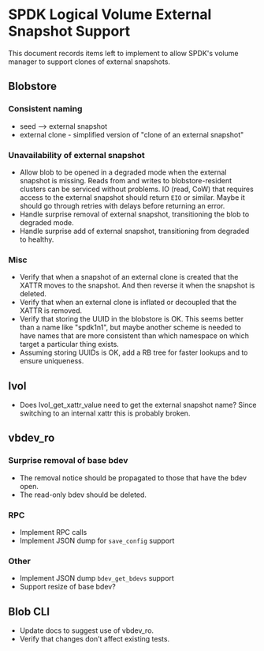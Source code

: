 # SPDK Logical Volume External Snapshot Support

This document records items left to implement to allow SPDK's volume manager to
support clones of external snapshots.

## Blobstore

### Consistent naming

- seed --> external snapshot
- external clone - simplified version of "clone of an external snapshot"

### Unavailability of external snapshot

- Allow blob to be opened in a degraded mode when the external snapshot is
  missing. Reads from and writes to blobstore-resident clusters can be serviced
  without problems.  IO (read, CoW) that requires access to the external
  snapshot should return `EIO` or similar.  Maybe it should go through retries
  with delays before returning an error.
- Handle surprise removal of external snapshot, transitioning the blob to
  degraded mode.
- Handle surprise add of external snapshot, transitioning from degraded to
  healthy.

### Misc

- Verify that when a snapshot of an external clone is created that the XATTR
  moves to the snapshot.  And then reverse it when the snapshot is deleted.
- Verify that when an external clone is inflated or decoupled that the XATTR is
  removed.
- Verify that storing the UUID in the blobstore is OK.  This seems better than
  a name like "spdk1n1", but maybe another scheme is needed to have names that
  are more consistent than which namespace on which target a particular thing
  exists.
- Assuming storing UUIDs is OK, add a RB tree for faster lookups and to ensure
  uniqueness.

## lvol

- Does lvol_get_xattr_value need to get the external snapshot name?  Since
  switching to an internal xattr this is probably broken.

## vbdev_ro

### Surprise removal of base bdev

- The removal notice should be propagated to those that have the bdev open.
- The read-only bdev should be deleted.

### RPC

- Implement RPC calls
- Implement JSON dump for `save_config` support

### Other

- Implement JSON dump `bdev_get_bdevs` support
- Support resize of base bdev?

## Blob CLI

- Update docs to suggest use of vbdev_ro.
- Verify that changes don't affect existing tests.
